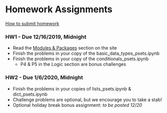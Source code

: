 # Homework Assignments

[How to submit homework](#out/intro/faq)

### HW1 - Due 12/16/2019, Midnight

* Read the [Modules & Packages](https://mottaquikarim.github.io/PYTH122/#out/topics/modules) section on the site
* Finish the problems in your copy of the basic_data_types_psets.ipynb
* Finish the problems in your copy of the conditionals_psets.ipynb
  * P4 & P5 in the Logic section are bonus challenges
  
### HW2 - Due 1/6/2020, Midnight

* Finish the problems in your copies of lists_psets.ipynb & dict_psets.ipynb
 * Challenge problems are optional, but we encourage you to take a stab!
* Optional holiday break bonus assignment: *to be posted 12/20*


